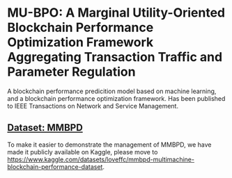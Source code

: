 # MU-BPO: A Marginal Utility-Oriented Blockchain Performance Optimization Framework Aggregating Transaction Traffic and Parameter Regulation
A blockchain performance predicition model based on machine learning, and a blockchain performance optimization framework. Has been published to IEEE Transactions on Network and Service Management.
## [Dataset: MMBPD](https://www.kaggle.com/datasets/loveffc/mmbpd-multimachine-blockchain-performance-dataset)
To make it easier to demonstrate the management of MMBPD, we have made it publicly available on Kaggle, please move to https://www.kaggle.com/datasets/loveffc/mmbpd-multimachine-blockchain-performance-dataset.
